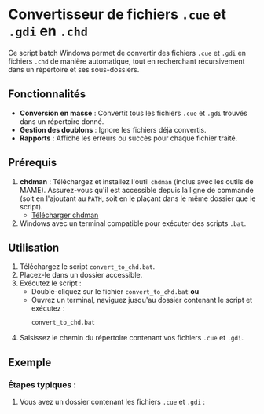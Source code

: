 # Convertisseur de fichiers `.cue` et `.gdi` en `.chd`

Ce script batch Windows permet de convertir des fichiers `.cue` et `.gdi` en fichiers `.chd` de manière automatique, tout en recherchant récursivement dans un répertoire et ses sous-dossiers.

## Fonctionnalités

- **Conversion en masse** : Convertit tous les fichiers `.cue` et `.gdi` trouvés dans un répertoire donné.
- **Gestion des doublons** : Ignore les fichiers déjà convertis.
- **Rapports** : Affiche les erreurs ou succès pour chaque fichier traité.

## Prérequis

1. **chdman** : Téléchargez et installez l'outil `chdman` (inclus avec les outils de MAME). Assurez-vous qu'il est accessible depuis la ligne de commande (soit en l'ajoutant au `PATH`, soit en le plaçant dans le même dossier que le script).
   - [Télécharger chdman](https://www.mamedev.org/release.html)
2. Windows avec un terminal compatible pour exécuter des scripts `.bat`.

## Utilisation

1. Téléchargez le script `convert_to_chd.bat`.
2. Placez-le dans un dossier accessible.
3. Exécutez le script :
   - Double-cliquez sur le fichier `convert_to_chd.bat` **ou**
   - Ouvrez un terminal, naviguez jusqu'au dossier contenant le script et exécutez :
     ```cmd
     convert_to_chd.bat
     ```
4. Saisissez le chemin du répertoire contenant vos fichiers `.cue` et `.gdi`.

## Exemple

### Étapes typiques :

1. Vous avez un dossier contenant les fichiers `.cue` et `.gdi` :  
